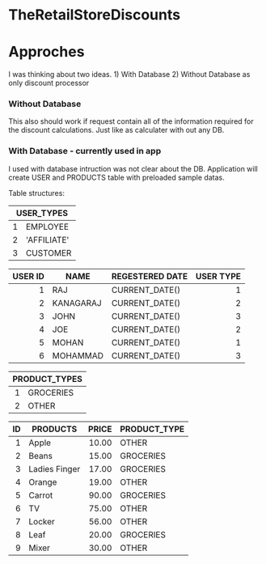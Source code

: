 # TheRetailStoreDiscounts

# Approches 
I was thinking about two ideas.
    1) With Database 
    2) Without Database as only discount processor

### Without Database 
This also should work if request contain all of the information required for the discount calculations. Just like as calculater with out any DB. 

### With Database - currently used in app
   I used with database intruction was not clear about the DB. Application  will create USER and PRODUCTS table with preloaded sample datas.

Table structures:

<table class="table table-bordered table-hover table-condensed">
<thead><tr><th colspan=2 title="Field #1">USER_TYPES</th>

</tr></thead>
<tbody><tr>
<td align="right">1</td>
<td>EMPLOYEE</td>
</tr>
<tr>
<td align="right">2</td>
<td>&#39;AFFILIATE&#39;</td>
</tr>
<tr>
<td align="right">3</td>
<td>CUSTOMER</td>
</tr>
</tbody></table>

<table class="table table-bordered table-hover table-condensed">
<thead><tr><th title="Field #1">USER ID</th>
<th title="Field #2">NAME</th>
<th title="Field #3">REGESTERED DATE</th>
<th title="Field #4">USER TYPE</th>
</tr></thead>
<tbody><tr>
<td align="right">1</td>
<td>RAJ</td>
<td>CURRENT_DATE()</td>
<td align="right">1</td>
</tr>
<tr>
<td align="right">2</td>
<td>KANAGARAJ</td>
<td>CURRENT_DATE()</td>
<td align="right">2</td>
</tr>
<tr>
<td align="right">3</td>
<td>JOHN</td>
<td>CURRENT_DATE()</td>
<td align="right">3</td>
</tr>
<tr>
<td align="right">4</td>
<td>JOE</td>
<td>CURRENT_DATE()</td>
<td align="right">2</td>
</tr>
<tr>
<td align="right">5</td>
<td>MOHAN</td>
<td>CURRENT_DATE()</td>
<td align="right">1</td>
</tr>
<tr>
<td align="right">6</td>
<td>MOHAMMAD</td>
<td>CURRENT_DATE()</td>
<td align="right">3</td>
</tr>
</tbody></table>


<table class="table table-bordered table-hover table-condensed">
<thead><tr><th colspan=2 title="Field #1">PRODUCT_TYPES</th>

</tr></thead>
<tbody><tr>
<td align="right">1</td>
<td>GROCERIES</td>
</tr>
<tr>
<td align="right">2</td>
<td>OTHER</td>
</tr>
</tbody></table>


<table class="table table-bordered table-hover table-condensed">
<thead><tr><th title="Field #1">ID</th>
<th title="Field #2">PRODUCTS</th>
<th title="Field #3">PRICE</th>
<th title="Field #4">PRODUCT_TYPE</th>
</tr></thead>
<tbody><tr>
<td align="right">1</td>
<td>Apple</td>
<td align="right">10.00</td>
<td>OTHER</td>
</tr>
<tr>
<td align="right">2</td>
<td>Beans</td>
<td align="right">15.00</td>
<td>GROCERIES</td>
</tr>
<tr>
<td align="right">3</td>
<td>Ladies Finger</td>
<td align="right">17.00</td>
<td>GROCERIES</td>
</tr>
<tr>
<td align="right">4</td>
<td>Orange</td>
<td align="right">19.00</td>
<td>OTHER</td>
</tr>
<tr>
<td align="right">5</td>
<td>Carrot</td>
<td align="right">90.00</td>
<td>GROCERIES</td>
</tr>
<tr>
<td align="right">6</td>
<td>TV</td>
<td align="right">75.00</td>
<td>OTHER</td>
</tr>
<tr>
<td align="right">7</td>
<td>Locker</td>
<td align="right">56.00</td>
<td>OTHER</td>
</tr>
<tr>
<td align="right">8</td>
<td>Leaf</td>
<td align="right">20.00</td>
<td>GROCERIES</td>
</tr>
<tr>
<td align="right">9</td>
<td>Mixer</td>
<td align="right">30.00</td>
<td>OTHER</td>
</tr>
</tbody></table>